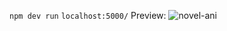 `npm dev run` `localhost:5000/` Preview:
![novel-ani](https://github.com/YunruKnowledge/Project-Novel/assets/88000687/e21e666e-37e4-4255-98a8-4d8955984f39)
